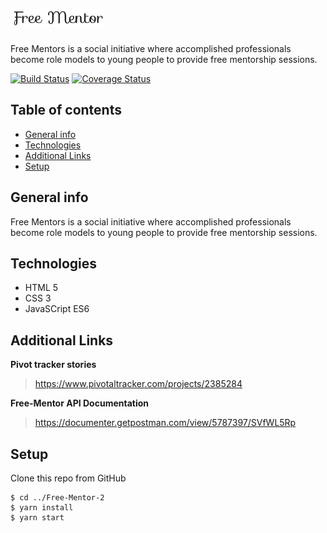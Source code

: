 # <a href="#"><img src="app/public/img/Capture.PNG" title="FVCproductions" alt="FVCproductions" width="30%"></a>
Free Mentors is a social initiative where accomplished professionals become role models to 
young people to provide free mentorship sessions.

[![Build Status](https://travis-ci.org/Mbonigabay/Free-Mentor-2.svg?branch=develop)](https://travis-ci.org/Mbonigabay/Free-Mentor-2)
[![Coverage Status](https://coveralls.io/repos/github/Mbonigabay/Free-Mentor-2/badge.svg?branch=develop)](https://coveralls.io/github/Mbonigabay/Free-Mentor-2?branch=develop)

## Table of contents
* [General info](#general-info)
* [Technologies](#technologies)
* [Additional Links](#general-info)
* [Setup](#setup)

## General info
Free Mentors is a social initiative where accomplished professionals become role models to
young people to provide free mentorship sessions.
	
## Technologies
- HTML 5
- CSS 3
- JavaSCript ES6

## Additional Links
**Pivot tracker stories**

> https://www.pivotaltracker.com/projects/2385284

**Free-Mentor API Documentation**

> https://documenter.getpostman.com/view/5787397/SVfWL5Rp

	
## Setup
Clone this repo from GitHub 

```
$ cd ../Free-Mentor-2
$ yarn install
$ yarn start
```
